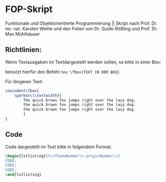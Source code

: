 # FOP-Skript
Funktionale und Objektorientierte Programmierung || Skript nach Prof. Dr. rer. nat. Karsten Weihe und den Folien von Dr. Guido Rößling und Prof. Dr. Max Mühlhäuser

## Richtlinien:

Wenn Textausgaben im Textdargestellt werden sollen, so bitte in einer Box:

benutzt hierfür den Befehl ```tex \fbox{TEXT IN DER BOX}```

Für längeren Text:
    
```tex
\noindent\fbox{ 
    \parbox\{\textwidth}{
        The quick brown fox jumps right over the lazy dog. 
        the quick brown fox jumps right over the lazy dog. 
        the quick brown fox jumps right over the lazy dog.     
        }
}
```

## Code
Code dargestellt im Text bitte in folgendem Format:

```tex
\begin{lstlisting}{t\<ThemaNummer\>-prog\<Nummer\>}
CODE;
CODE;
CODE;
\end{lstlisting}
```


